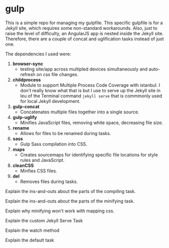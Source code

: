 # gulp
This is a simple repo for managing my gulpfile. This specific gulpfile is for a Jekyll site, which requires some non-standard workarounds. Also, just to raise the level of difficulty, an AngularJS app is nested inside the Jekyll site. Therefore, there are a couple of concat and uglification tasks instead of just one.

The dependencies I used were:
  1. **browser-sync**
     - testing site/app across multipled devices simultaneously and auto-refresh on css file changes.
  2. **childprocess**
     - Module to support Multiple Process Code Coverage with istanbul. I don't really know what that is but I use to serve up        the Jekyll site in leu of the Terminal command `jekyll serve` that is commmonly used for local Jekyll development.
  3. **gulp-concat**
     - Concatenates multiple files together into a single source.
  4. **gulp-uglify**
     - Minifies JavaScript files, removing white space, decreasing file size.
  5. **rename**
     - Allows for files to be renamed during tasks.
  6. **sass**
     - Gulp Sass compilation into CSS.
  7. **maps**
     - Creates sourcemaps for identifying specific file locations for style rules and JavaScript.
  8. **cleanCSS**
     - Minfies CSS files.
  9. **del**
     - Removes files during tasks.
    
Explain the ins-and-outs about the parts of the compiling task.

Explain the ins-and-outs about the parts of the minifying task.

Explain why minifying won't work with mapping css.
    
Explain the custom Jekyll Serve Task

Explain the watch method

Explain the default task
